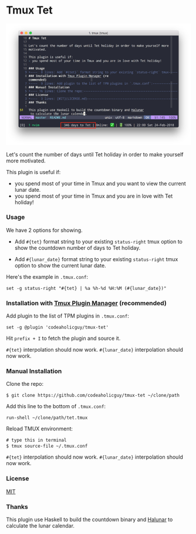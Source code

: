 # Tmux Tet

![](screenshot.png)

Let's count the number of days until Tet holiday in order to make yourself more
motivated.

This plugin is useful if:
- you spend most of your time in Tmux and you want to view the current lunar date.
- you spend most of your time in Tmux and you are in love with Tet holiday!

### Usage

We have 2 options for showing.

- Add `#{tet}` format string to your existing `status-right` tmux
option to show the countdown number of days to Tet holiday.

- Add `#{lunar_date}` format string to your existing `status-right` tmux
option to show the current lunar date.

Here's the example in `.tmux.conf`:

    set -g status-right "#{tet} | %a %h-%d %H:%M (#{lunar_date})"

### Installation with [Tmux Plugin Manager](https://github.com/tmux-plugins/tpm) (recommended)

Add plugin to the list of TPM plugins in `.tmux.conf`:

    set -g @plugin 'codeaholicguy/tmux-tet'

Hit `prefix + I` to fetch the plugin and source it.

`#{tet}` interpolation should now work.
`#{lunar_date}` interpolation should now work.

### Manual Installation

Clone the repo:

    $ git clone https://github.com/codeaholicguy/tmux-tet ~/clone/path

Add this line to the bottom of `.tmux.conf`:

    run-shell ~/clone/path/tet.tmux

Reload TMUX environment:

    # type this in terminal
    $ tmux source-file ~/.tmux.conf

`#{tet}` interpolation should now work.
`#{lunar_date}` interpolation should now work.

### License

[MIT](LICENSE)

### Thanks

This plugin use Haskell to build the countdown binary and []()[Halunar](https://github.com/codeaholicguy/halunar) to calculate the lunar calendar.
